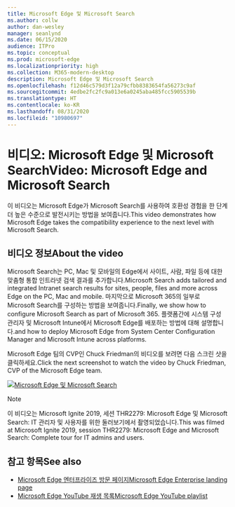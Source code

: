 ```yaml
---
title: Microsoft Edge 및 Microsoft Search
ms.author: collw
author: dan-wesley
manager: seanlynd
ms.date: 06/15/2020
audience: ITPro
ms.topic: conceptual
ms.prod: microsoft-edge
ms.localizationpriority: high
ms.collection: M365-modern-desktop
description: Microsoft Edge 및 Microsoft Search
ms.openlocfilehash: f12d46c579d3f12a79cfbb8383654fa56273c9af
ms.sourcegitcommit: 4edbe2fc2fc9a013e6a0245aba485fcc5905539b
ms.translationtype: HT
ms.contentlocale: ko-KR
ms.lasthandoff: 08/31/2020
ms.locfileid: "10980697"
---
```

# <span data-ttu-id="841ab-103">비디오: Microsoft Edge 및 Microsoft Search</span><span class="sxs-lookup"><span data-stu-id="841ab-103">Video: Microsoft Edge and Microsoft Search</span></span>

<span data-ttu-id="841ab-104">이 비디오는 Microsoft Edge가 Microsoft Search를 사용하여 호환성 경험을 한 단계 더 높은 수준으로 발전시키는 방법을 보여줍니다.</span><span class="sxs-lookup"><span data-stu-id="841ab-104">This video demonstrates how Microsoft Edge takes the compatibility experience to the next level with Microsoft Search.</span></span>

## <span data-ttu-id="841ab-105">비디오 정보</span><span class="sxs-lookup"><span data-stu-id="841ab-105">About the video</span></span>

<span data-ttu-id="841ab-106">Microsoft Search는 PC, Mac 및 모바일의 Edge에서 사이트, 사람, 파일 등에 대한 맞춤형 통합 인트라넷 검색 결과를 추가합니다.</span><span class="sxs-lookup"><span data-stu-id="841ab-106">Microsoft Search adds tailored and integrated Intranet search results for sites, people, files and more across Edge on the PC, Mac and mobile.</span></span> <span data-ttu-id="841ab-107">마지막으로 Microsoft 365의 일부로 Microsoft Search를 구성하는 방법을 보여줍니다.</span><span class="sxs-lookup"><span data-stu-id="841ab-107">Finally, we show how to configure Microsoft Search as part of Microsoft 365.</span></span> <span data-ttu-id="841ab-108">플랫폼간에 시스템 구성 관리자 및 Microsoft Intune에서 Microsoft Edge를 배포하는 방법에 대해 설명합니다.</span><span class="sxs-lookup"><span data-stu-id="841ab-108">and how to deploy Microsoft Edge from System Center Configuration Manager and Microsoft Intune across platforms.</span></span>

<span data-ttu-id="841ab-109">Microsoft Edge 팀의 CVP인 Chuck Friedman의 비디오를 보려면 다음 스크린 샷을 클릭하세요.</span><span class="sxs-lookup"><span data-stu-id="841ab-109">Click the next screenshot to watch the video by Chuck Friedman, CVP of the Microsoft Edge team.</span></span>
<!--
[![Microsoft Edge and Microsoft Search Tour](http://img.youtube.com/vi/7LfNqmJkeTM/0.jpg)](http://www.youtube.com/watch?v=7LfNqmJkeTM "Microsoft Edge and Microsoft Search: Complete tour for IT admins and users")-->

[![Microsoft Edge 및 Microsoft Search](https://res.cloudinary.com/marcomontalbano/image/upload/v1592253564/video_to_markdown/images/youtube--7LfNqmJkeTM-c05b58ac6eb4c4700831b2b3070cd403.jpg)](http://www.youtube.com/watch?v=7LfNqmJkeTM "Microsoft Edge and Microsoft Search")

> [!NOTE]
> <span data-ttu-id="841ab-111">이 비디오는 Microsoft Ignite 2019, 세션 THR2279: Microsoft Edge 및 Microsoft Search: IT 관리자 및 사용자를 위한 둘러보기에서 촬영되었습니다.</span><span class="sxs-lookup"><span data-stu-id="841ab-111">This was filmed at Microsoft Ignite 2019, session THR2279: Microsoft Edge and Microsoft Search: Complete tour for IT admins and users.</span></span>

## <span data-ttu-id="841ab-112">참고 항목</span><span class="sxs-lookup"><span data-stu-id="841ab-112">See also</span></span>

- [<span data-ttu-id="841ab-113">Microsoft Edge 엔터프라이즈 방문 페이지</span><span class="sxs-lookup"><span data-stu-id="841ab-113">Microsoft Edge Enterprise landing page</span></span>](https://aka.ms/EdgeEnterprise)
- [<span data-ttu-id="841ab-114">Microsoft Edge YouTube 재생 목록</span><span class="sxs-lookup"><span data-stu-id="841ab-114">Microsoft Edge YouTube playlist</span></span>](https://www.youtube.com/playlist?list=PLXtHYVsvn_b-uXh1tMeYpT-0iD8tD3tFy)
